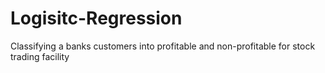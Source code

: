 # Logisitc-Regression
Classifying a banks customers into profitable and non-profitable for stock trading facility
